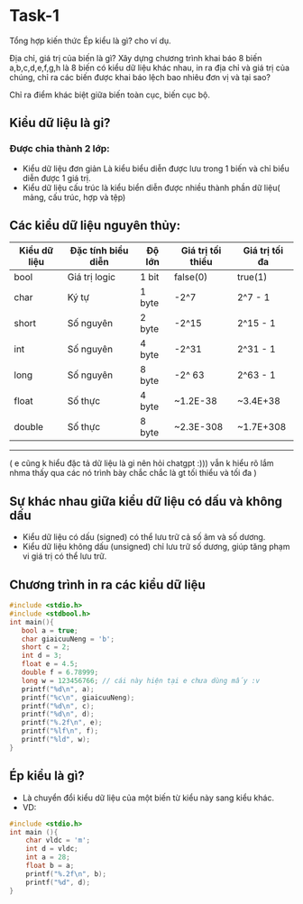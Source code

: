 # Task-1
Tổng hợp kiến thức
Ép kiểu là gì? cho ví dụ.

Địa chỉ, giá trị của biến là gì? Xây dựng chương trình khai báo 8 biến a,b,c,d,e,f,g,h là 8 biến có kiểu dữ liệu khác nhau, in ra địa chỉ và giá trị của chúng, chỉ ra các biến được khai báo lệch bao nhiêu đơn vị và tại sao?

Chỉ ra điểm khác biệt giữa biến toàn cục, biến cục bộ.
## Kiểu dữ liệu là gi?

### Được chia thành 2 lớp:
- Kiểu dữ liệu đơn giản Là kiểu biểu diễn được lưu trong 1 biến và chỉ biểu diễn được 1 giá trị.
-  Kiểu dữ liệu cấu trúc là kiểu biển diễn được nhiều thành phần dữ liệu( mảng, cấu trúc, hợp và tệp)

## Các kiểu dữ liệu nguyên thủy:
| Kiểu dữ liệu | Đặc tính biểu diễn | Độ lớn | Giá trị tối thiểu | Giá trị tối đa | 
| ------------ | ------------------ | ------ | ----------------- | -------------- |
| bool | Giá trị logic | 1 bit | false(0) | true(1) |
| char | Ký tự | 1 byte | -2^7 | 2^7 - 1 | 
| short | Số nguyên | 2 byte | -2^15 | 2^15 - 1 |
| int | Số nguyên | 4 byte | -2^31 | 2^31 - 1 |
| long | Số nguyên | 8 byte | -2^ 63 | 2^63 - 1|
| float | Số thực | 4 byte | ~1.2E-38 | ~3.4E+38 |
| double | Số thực | 8 byte | ~2.3E-308 | ~1.7E+308 |
-----------------------------------------------------
( e cũng k hiểu đặc tả dữ liệu là gi nên hỏi chatgpt :))) vẫn k hiểu rõ lắm nhma thấy qua các nó trình bày chắc chắc là gt tối thiểu và tối đa )

## Sự khác nhau giữa kiểu dữ liệu có dấu và không dấu
- Kiểu dữ liệu có dấu (signed) có thể lưu trữ cả số âm và số dương.
- Kiểu dữ liệu không dấu (unsigned) chỉ lưu trữ số dương, giúp tăng phạm vi giá trị có thể lưu trữ.

## Chương trình in ra các kiểu dữ liệu
 ``` C
#include <stdio.h>
#include <stdbool.h>
int main(){
	bool a = true;
	char giaicuuNeng = 'b';
	short c = 2;
	int d = 3;
	float e = 4.5;
	double f = 6.78999;
	long w = 123456766; // cái này hiện tại e chưa dùng mấy :v
	printf("%d\n", a);
	printf("%c\n", giaicuuNeng);
	printf("%d\n", c);
	printf("%d\n", d);
	printf("%.2f\n", e);
	printf("%lf\n", f);
	printf("%ld", w);
}
```
## Ép kiểu là gì?
- Là chuyển đổi kiểu dữ liệu của một biến từ kiểu này sang kiểu khác.
- VD:
```C
#include <stdio.h>
int main (){
	char vldc = 'm';
	int d = vldc;
	int a = 28;
	float b = a;
	printf("%.2f\n", b);
	printf("%d", d);
}
```








